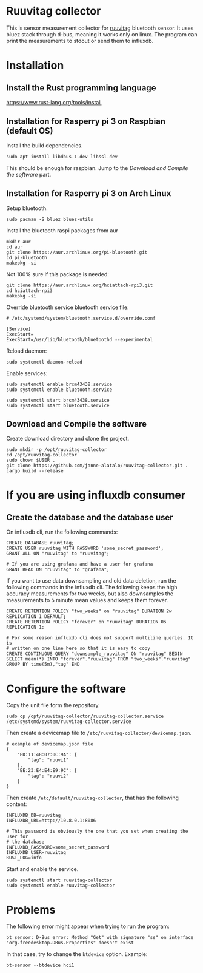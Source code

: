 # Ruuvitag collector

This is sensor measurement collector for [ruuvitag](https://ruuvi.com/)
bluetooth sensor. It uses bluez stack through d-bus, meaning it works only on
linux. The program can print the measurements to stdout or send them to
influxdb.

# Installation

## Install the Rust programming language

https://www.rust-lang.org/tools/install

## Installation for Rasperry pi 3 on Raspbian (default OS)

Install the build dependencies.

```
sudo apt install libdbus-1-dev libssl-dev
```

This should be enough for raspbian. Jump to the *Download and Compile the
software* part.

## Installation for Rasperry pi 3 on Arch Linux

Setup bluetooth.

```
sudo pacman -S bluez bluez-utils
```

Install the bluetooth raspi packages from aur

```
mkdir aur
cd aur
git clone https://aur.archlinux.org/pi-bluetooth.git
cd pi-bluetooth
makepkg -si
```

Not 100% sure if this package is needed:

```
git clone https://aur.archlinux.org/hciattach-rpi3.git
cd hciattach-rpi3
makepkg -si
```

Override bluetooth service bluetooth service file:

```
# /etc/systemd/system/bluetooth.service.d/override.conf

[Service]
ExecStart=
ExecStart=/usr/lib/bluetooth/bluetoothd --experimental
```

Reload daemon:

```
sudo systemctl daemon-reload
```

Enable services:

```
sudo systemctl enable brcm43438.service
sudo systemctl enable bluetooth.service

sudo systemctl start brcm43438.service
sudo systemctl start bluetooth.service
```

## Download and Compile the software

Create download directory and clone the project.

```
sudo mkdir -p /opt/ruuvitag-collector
cd /opt/ruuvitag-collector
sudo chown $USER .
git clone https://github.com/janne-alatalo/ruuvitag-collector.git .
cargo build --release
```

# If you are using influxdb consumer

## Create the database and the database user

On influxdb cli, run the following commands:

```
CREATE DATABASE ruuvitag;
CREATE USER ruuvitag WITH PASSWORD 'some_secret_password';
GRANT ALL ON "ruuvitag" to "ruuvitag";

# If you are using grafana and have a user for grafana
GRANT READ ON "ruuvitag" to "grafana";
```

If you want to use data downsampling and old data deletion, run the following
commands in the influxdb cli. The following keeps the high accuracy
measurements for two weeks, but also downsamples the measurements to 5 minute
mean values and keeps them forever.

```
CREATE RETENTION POLICY "two_weeks" on "ruuvitag" DURATION 2w REPLICATION 1 DEFAULT;
CREATE RETENTION POLICY "forever" on "ruuvitag" DURATION 0s REPLICATION 1;

# For some reason influxdb cli does not support multiline queries. It is
# written on one line here so that it is easy to copy
CREATE CONTINUOUS QUERY "downsample_ruuvitag" ON "ruuvitag" BEGIN SELECT mean(*) INTO "forever"."ruuvitag" FROM "two_weeks"."ruuvitag" GROUP BY time(5m),"tag" END
```

# Configure the software

Copy the unit file form the repository.

```
sudo cp /opt/ruuvitag-collector/ruuvitag-collector.service /etc/systemd/system/ruuvitag-collector.service
```

Then create a devicemap file to `/etc/ruuvitag-collector/devicemap.json`.

```
# example of devicemap.json file
{
	"ED:11:48:07:0C:9A": {
		"tag": "ruuvi1"
	},
	"EE:23:E4:E4:E9:9C": {
		"tag": "ruuvi2"
	}
}
```

Then create `/etc/default/ruuvitag-collector`, that has the following content:

```
INFLUXDB_DB=ruuvitag
INFLUXDB_URL=http://10.8.0.1:8086

# This password is obviously the one that you set when creating the user for
# the database
INFLUXDB_PASSWORD=some_secret_password
INFLUXDB_USER=ruuvitag
RUST_LOG=info
```

Start and enable the service.

```
sudo systemctl start ruuvitag-collector
sudo systemctl enable ruuvitag-collector
```

# Problems

The following error might appear when trying to run the program:

```
bt_sensor: D-Bus error: Method "Get" with signature "ss" on interface "org.freedesktop.DBus.Properties" doesn't exist
```

In that case, try to change the `btdevice` option. Example:

```
bt-sensor --btdevice hci1
```
